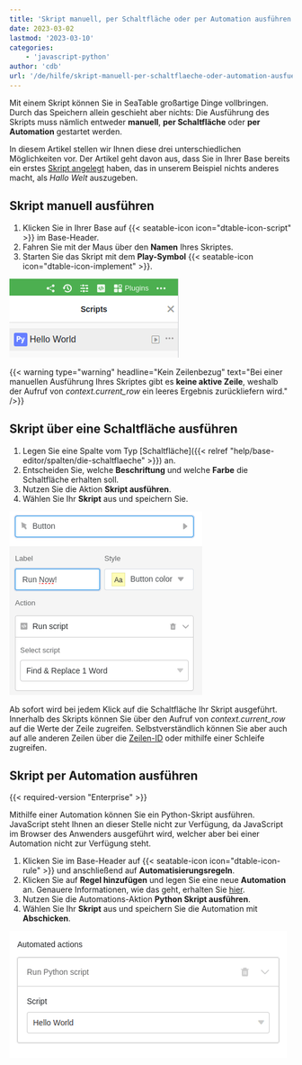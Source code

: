 ```yaml
---
title: 'Skript manuell, per Schaltfläche oder per Automation ausführen'
date: 2023-03-02
lastmod: '2023-03-10'
categories:
    - 'javascript-python'
author: 'cdb'
url: '/de/hilfe/skript-manuell-per-schaltflaeche-oder-automation-ausfuehren'
---
```


Mit einem Skript können Sie in SeaTable großartige Dinge vollbringen. Durch das Speichern allein geschieht aber nichts: Die Ausführung des Skripts muss nämlich entweder **manuell**, **per Schaltfläche** oder **per Automation** gestartet werden.

In diesem Artikel stellen wir Ihnen diese drei unterschiedlichen Möglichkeiten vor. Der Artikel geht davon aus, dass Sie in Ihrer Base bereits ein erstes [Skript angelegt](https://seatable.io/docs/javascript-python/anlegen-und-loeschen-eines-skriptes/) haben, das in unserem Beispiel nichts anderes macht, als _Hallo Welt_ auszugeben.

## Skript manuell ausführen

1. Klicken Sie in Ihrer Base auf {{< seatable-icon icon="dtable-icon-script" >}} im Base-Header.
2. Fahren Sie mit der Maus über den **Namen** Ihres Skriptes.
3. Starten Sie das Skript mit dem **Play-Symbol** {{< seatable-icon icon="dtable-icon-implement" >}}.

![So starten Sie ein Skript manuell](images/skript-manuell-starten.png)

{{< warning  type="warning" headline="Kein Zeilenbezug"  text="Bei einer manuellen Ausführung Ihres Skriptes gibt es **keine aktive Zeile**, weshalb der Aufruf von _context.current\_row_ ein leeres Ergebnis zurückliefern wird." />}}

## Skript über eine Schaltfläche ausführen

1. Legen Sie eine Spalte vom Typ [Schaltfläche]({{< relref "help/base-editor/spalten/die-schaltflaeche" >}}) an.
2. Entscheiden Sie, welche **Beschriftung** und welche **Farbe** die Schaltfläche erhalten soll.
3. Nutzen Sie die Aktion **Skript ausführen**.
4. Wählen Sie Ihr **Skript** aus und speichern Sie.

![Skript per Schaltfläche ausführen](images/run-script-via-button.png)

Ab sofort wird bei jedem Klick auf die Schaltfläche Ihr Skript ausgeführt. Innerhalb des Skripts können Sie über den Aufruf von _context.current_row_ auf die Werte der Zeile zugreifen. Selbstverständlich können Sie aber auch auf alle anderen Zeilen über die [Zeilen-ID](https://seatable.io/docs/haeufig-gestellte-fragen/was-ist-die-zeilen-id/) oder mithilfe einer Schleife zugreifen.

## Skript per Automation ausführen

{{< required-version "Enterprise" >}}

Mithilfe einer Automation können Sie ein Python-Skript ausführen. JavaScript steht Ihnen an dieser Stelle nicht zur Verfügung, da JavaScript im Browser des Anwenders ausgeführt wird, welcher aber bei einer Automation nicht zur Verfügung steht.

1. Klicken Sie im Base-Header auf {{< seatable-icon icon="dtable-icon-rule" >}} und anschließend auf **Automatisierungsregeln**.
2. Klicken Sie auf **Regel hinzufügen** und legen Sie eine neue **Automation** an. Genauere Informationen, wie das geht, erhalten Sie [hier](https://seatable.io/docs/automationen/anlegen-einer-automation/).
3. Nutzen Sie die Automations-Aktion **Python Skript ausführen**.
4. Wählen Sie Ihr **Skript** aus und speichern Sie die Automation mit **Abschicken**.

![Skript per Automation starten](images/skript-per-automation.png)
